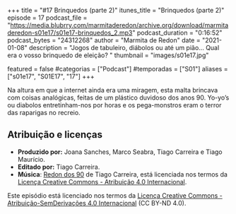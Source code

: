 +++
title = "#17 Brinquedos (parte 2)"
itunes_title = "Brinquedos (parte 2)"
episode = 17
podcast_file = "https://media.blubrry.com/marmitaderedon/archive.org/download/marmitaderedon-s01e17/s01e17-brinquedos_2.mp3"
podcast_duration = "0:16:52"
podcast_bytes = "24312268"
author = "Marmita de Redon"
date = "2021-01-08"
description = "Jogos de tabuleiro, diábolos ou até um pião... Qual era o vosso brinquedo de eleição? "
thumbnail = "images/s01e17.jpg"

featured = false
#categorias = ["Podcast"]
#temporadas = ["S01"]
aliases = ["s01e17", "S01E17", "17"]
+++

Na altura em que a internet ainda era uma miragem, 
esta malta brincava com coisas analógicas, feitas de um plástico duvidoso dos anos 90. 
Yo-yo’s ou diabolos entretinham-nos por horas e os pega-monstros eram o terror das raparigas no recreio.




## Atribuição e licenças
- **Produzido por:** Joana Sanches, Marco Seabra, Tiago Carreira e Tiago Maurício.
- **Editado por:** Tiago Carreira.
- **Música**: [Redon dos 90](https://archive.org/details/redon90) de Tiago Carreira, está licenciada nos termos da [Licença Creative Commons - Atribuição 4.0 Internacional](http://creativecommons.org/licenses/by/4.0/).

Este episódio está licenciado nos termos da [Licença Creative Commons - Atribuição-SemDerivações 4.0 Internacional](https://creativecommons.org/licenses/by-nd/4.0/) (CC BY-ND 4.0).

